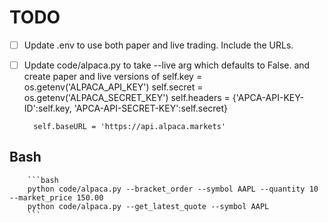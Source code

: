 # TODO

- [ ] Update .env to use both paper and live trading.  Include the URLs.
- [ ] Update code/alpaca.py to take --live arg which defaults to False. and create paper and live versions of
        self.key = os.getenv('ALPACA_API_KEY')
        self.secret = os.getenv('ALPACA_SECRET_KEY')
        self.headers = {'APCA-API-KEY-ID':self.key, 'APCA-API-SECRET-KEY':self.secret}

        self.baseURL = 'https://api.alpaca.markets'

## Bash

        ```bash
        python code/alpaca.py --bracket_order --symbol AAPL --quantity 10 --market_price 150.00
        python code/alpaca.py --get_latest_quote --symbol AAPL
        ```

